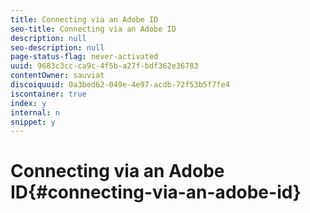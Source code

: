 ```yaml
---
title: Connecting via an Adobe ID
seo-title: Connecting via an Adobe ID
description: null
seo-description: null
page-status-flag: never-activated
uuid: 9683c3cc-ca9c-4f5b-a27f-bdf362e36783
contentOwner: sauviat
discoiquuid: 0a3bed62-049e-4e97-acdb-72f53b5f7fe4
iscontainer: true
index: y
internal: n
snippet: y
---
```


# Connecting via an Adobe ID{#connecting-via-an-adobe-id}

